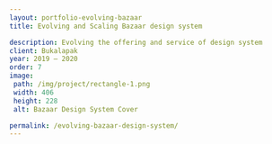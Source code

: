 ```yaml
---
layout: portfolio-evolving-bazaar
title: Evolving and Scaling Bazaar design system

description: Evolving the offering and service of design system
client: Bukalapak
year: 2019 – 2020
order: 7
image:
 path: /img/project/rectangle-1.png
 width: 406
 height: 228
 alt: Bazaar Design System Cover

permalink: /evolving-bazaar-design-system/
---
```

